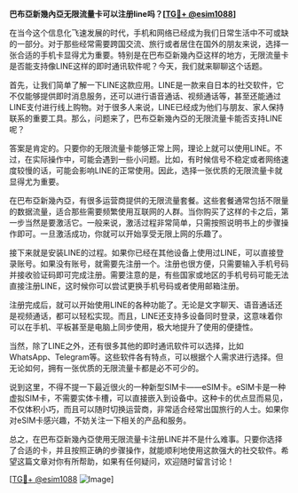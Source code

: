 **巴布亞新幾內亞无限流量卡可以注册line吗？[[TG💪+ @esim1088](https://t.me/s/esim1088)]**

在当今这个信息化飞速发展的时代，手机和网络已经成为我们日常生活中不可或缺的一部分。对于那些经常需要跨国交流、旅行或者居住在国外的朋友来说，选择一张合适的手机卡显得尤为重要。特别是在巴布亞新幾內亞这样的地方，无限流量卡是否能支持像LINE这样的即时通讯软件呢？今天，我们就来聊聊这个话题。

首先，让我们简单了解一下LINE这款应用。LINE是一款来自日本的社交软件，它不仅能够提供即时消息服务，还可以进行语音通话、视频通话等，甚至还能通过LINE支付进行线上购物。对于很多人来说，LINE已经成为他们与朋友、家人保持联系的重要工具。那么，问题来了，巴布亞新幾內亞的无限流量卡能否支持LINE呢？

答案是肯定的。只要你的无限流量卡能够正常上网，理论上就可以使用LINE。不过，在实际操作中，可能会遇到一些小问题。比如，有时候信号不稳定或者网络速度较慢的话，可能会影响LINE的正常使用。因此，选择一张优质的无限流量卡就显得尤为重要。

在巴布亞新幾內亞，有很多运营商提供的无限流量套餐。这些套餐通常包括不限量的数据流量，适合那些需要频繁使用互联网的人群。当你购买了这样的卡之后，第一步当然是要激活它。一般来说，激活过程非常简单，只需按照说明书上的步骤操作即可。一旦激活成功，你就可以开始享受无限上网的乐趣了。

接下来就是安装LINE的过程。如果你已经在其他设备上使用过LINE，可以直接登录账号。如果没有账号，就需要先注册一个。注册也很方便，只需要输入手机号码并接收验证码即可完成注册。需要注意的是，有些国家或地区的手机号码可能无法直接注册LINE，这时候你可以尝试更换手机号码或者使用邮箱注册。

注册完成后，就可以开始使用LINE的各种功能了。无论是文字聊天、语音通话还是视频通话，都可以轻松实现。而且，LINE还支持多设备同时登录，这意味着你可以在手机、平板甚至是电脑上同步使用，极大地提升了使用的便捷性。

当然，除了LINE之外，还有很多其他的即时通讯软件可以选择，比如WhatsApp、Telegram等。这些软件各有特点，可以根据个人需求进行选择。但无论如何，拥有一张优质的无限流量卡都是必不可少的。

说到这里，不得不提一下最近很火的一种新型SIM卡——eSIM卡。eSIM卡是一种虚拟SIM卡，不需要实体卡槽，可以直接嵌入到设备中。这种卡的优点显而易见，不仅体积小巧，而且可以随时切换运营商，非常适合经常出国旅行的人士。如果你对eSIM卡感兴趣，不妨关注一下相关的产品和服务。

总之，在巴布亞新幾內亞使用无限流量卡注册LINE并不是什么难事。只要你选择了合适的卡，并且按照正确的步骤操作，就能顺利地使用这款强大的社交软件。希望这篇文章对你有所帮助，如果有任何疑问，欢迎随时留言讨论！

[[TG💪+ @esim1088](https://t.me/s/esim1088) ![Image](https://i.postimg.cc/4NQfJmqS/Snipaste-2025-05-13-00-14-12.png)]